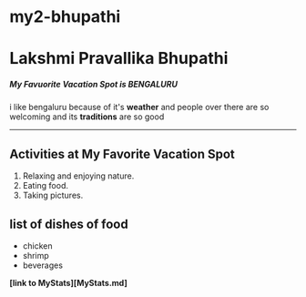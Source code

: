 # my2-bhupathi
# Lakshmi Pravallika Bhupathi
##### My Favuorite Vacation Spot is BENGALURU
i like bengaluru because of it's **weather** and people over there are so welcoming  and its **traditions** are so good 

---

## Activities at My Favorite Vacation Spot    

1. Relaxing and enjoying nature.
2. Eating food.
3. Taking pictures.
       
## list of dishes of food 

- chicken 
- shrimp
- beverages    

**[link to MyStats][MyStats.md]**





